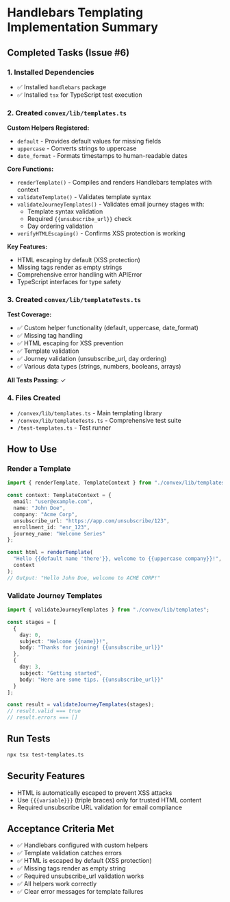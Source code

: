 # Handlebars Templating Implementation Summary

## Completed Tasks (Issue #6)

### 1. Installed Dependencies
- ✅ Installed `handlebars` package
- ✅ Installed `tsx` for TypeScript test execution

### 2. Created `convex/lib/templates.ts`
**Custom Helpers Registered:**
- `default` - Provides default values for missing fields
- `uppercase` - Converts strings to uppercase
- `date_format` - Formats timestamps to human-readable dates

**Core Functions:**
- `renderTemplate()` - Compiles and renders Handlebars templates with context
- `validateTemplate()` - Validates template syntax
- `validateJourneyTemplates()` - Validates email journey stages with:
  - Template syntax validation
  - Required `{{unsubscribe_url}}` check
  - Day ordering validation
- `verifyHTMLEscaping()` - Confirms XSS protection is working

**Key Features:**
- HTML escaping by default (XSS protection)
- Missing tags render as empty strings
- Comprehensive error handling with APIError
- TypeScript interfaces for type safety

### 3. Created `convex/lib/templateTests.ts`
**Test Coverage:**
- ✅ Custom helper functionality (default, uppercase, date_format)
- ✅ Missing tag handling
- ✅ HTML escaping for XSS prevention
- ✅ Template validation
- ✅ Journey validation (unsubscribe_url, day ordering)
- ✅ Various data types (strings, numbers, booleans, arrays)

**All Tests Passing:** ✓

### 4. Files Created
- `/convex/lib/templates.ts` - Main templating library
- `/convex/lib/templateTests.ts` - Comprehensive test suite
- `/test-templates.ts` - Test runner

## How to Use

### Render a Template
```typescript
import { renderTemplate, TemplateContext } from "./convex/lib/templates";

const context: TemplateContext = {
  email: "user@example.com",
  name: "John Doe",
  company: "Acme Corp",
  unsubscribe_url: "https://app.com/unsubscribe/123",
  enrollment_id: "enr_123",
  journey_name: "Welcome Series"
};

const html = renderTemplate(
  "Hello {{default name 'there'}}, welcome to {{uppercase company}}!",
  context
);
// Output: "Hello John Doe, welcome to ACME CORP!"
```

### Validate Journey Templates
```typescript
import { validateJourneyTemplates } from "./convex/lib/templates";

const stages = [
  {
    day: 0,
    subject: "Welcome {{name}}!",
    body: "Thanks for joining! {{unsubscribe_url}}"
  },
  {
    day: 3,
    subject: "Getting started",
    body: "Here are some tips. {{unsubscribe_url}}"
  }
];

const result = validateJourneyTemplates(stages);
// result.valid === true
// result.errors === []
```

## Run Tests
```bash
npx tsx test-templates.ts
```

## Security Features
- HTML is automatically escaped to prevent XSS attacks
- Use `{{{variable}}}` (triple braces) only for trusted HTML content
- Required unsubscribe URL validation for email compliance

## Acceptance Criteria Met
- ✅ Handlebars configured with custom helpers
- ✅ Template validation catches errors
- ✅ HTML is escaped by default (XSS protection)
- ✅ Missing tags render as empty string
- ✅ Required unsubscribe_url validation works
- ✅ All helpers work correctly
- ✅ Clear error messages for template failures
